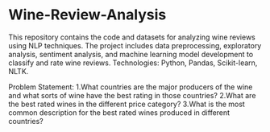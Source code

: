 # Wine-Review-Analysis
This repository contains the code and datasets for analyzing wine reviews using NLP techniques. The project includes data preprocessing, exploratory analysis, sentiment analysis, and machine learning model development to classify and rate wine reviews. Technologies: Python, Pandas, Scikit-learn, NLTK.

Problem Statement:
1.What countries are the major producers of the wine and what sorts of wine have the best rating in those countries?
2.What are the best rated wines in the different price category?
3.What is the most common description for the best rated wines produced in different countries?
